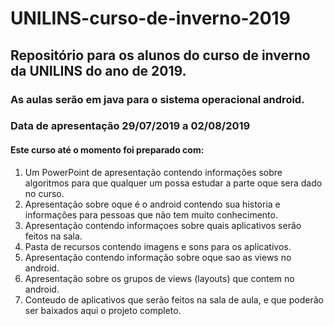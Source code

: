 # UNILINS-curso-de-inverno-2019
## Repositório para os alunos do curso de inverno da UNILINS do ano de 2019.
### As aulas serão em java para o sistema operacional android.
### Data de apresentação 29/07/2019 a 02/08/2019

#### Este curso até o momento foi preparado com:
1. Um PowerPoint de apresentação contendo informações sobre algoritmos para que qualquer um possa estudar a parte oque sera dado no curso.
2. Apresentação sobre oque é o android contendo sua historia e informações para pessoas que não tem muito conhecimento.
3. Apresentação contendo informaçoes sobre quais aplicativos serão feitos na sala.
4. Pasta de recursos contendo imagens e sons para os aplicativos.
5. Apresentação contendo informação sobre oque sao as views no android.
6. Apresentação sobre os grupos de views (layouts) que contem no android.
7. Conteudo de aplicativos que serão feitos na sala de aula, e que poderão ser baixados aqui o projeto completo.
